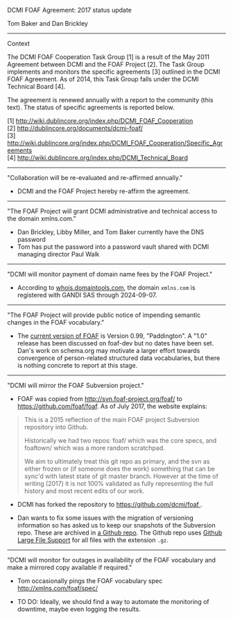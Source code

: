 DCMI FOAF Agreement: 2017 status update

Tom Baker and Dan Brickley

----------------------------------------------------------------------
Context 

The DCMI FOAF Cooperation Task Group [1] is a result of the May 2011 Agreement
between DCMI and the FOAF Project [2].  The Task Group implements and monitors
the specific agreements [3] outlined in the DCMI FOAF Agreement. As of 2014, this
Task Group falls under the DCMI Technical Board [4].

The agreement is renewed annually with a report to the community (this text).
The status of specific agreements is reported below.

[1] http://wiki.dublincore.org/index.php/DCMI_FOAF_Cooperation <br>
[2] http://dublincore.org/documents/dcmi-foaf/  <br>
[3] http://wiki.dublincore.org/index.php/DCMI_FOAF_Cooperation/Specific_Agreements <br>
[4] http://wiki.dublincore.org/index.php/DCMI_Technical_Board <br>

----------------------------------------------------------------------
"Collaboration will be re-evaluated and re-affirmed annually."

* DCMI and the FOAF Project hereby re-affirm the agreement.

----------------------------------------------------------------------
"The FOAF Project will grant DCMI administrative and technical access to the domain xmlns.com."

* Dan Brickley, Libby Miller, and Tom Baker currently have the DNS password
* Tom has put the password into a password vault shared with DCMI managing director Paul Walk

----------------------------------------------------------------------
"DCMI will monitor payment of domain name fees by the FOAF Project."

* According to [whois.domaintools.com](http://whois.domaintools.com/xmlns.com),
  the domain `xmlns.com` is registered with GANDI SAS through 2024-09-07.

----------------------------------------------------------------------
"The FOAF Project will provide public notice of impending semantic changes in the FOAF vocabulary."

* The [current version of FOAF](http://xmlns/spec) is Version 0.99,
  "Paddington". A "1.0" release has been discussed on foaf-dev but no dates
  have been set.  Dan's work on schema.org may motivate a larger effort towards
  convergence of person-related structured data vocabularies, but there is
  nothing concrete to report at this stage.

----------------------------------------------------------------------
"DCMI will mirror the FOAF Subversion project."

* FOAF was copied from http://svn.foaf-project.org/foaf/ to
  https://github.com/foaf/foaf.  As of July 2017, the website explains:

> This is a 2015 reflection of the main FOAF project Subversion repository into
> Github.
>
> Historically we had two repos: foaf/ which was the core specs, and foaftown/
> which was a more random scratchpad.
>
> We aim to ultimately treat this git repo as primary, and the svn as either
> frozen or (if someone does the work) something that can be sync'd with latest
> state of git master branch. However at the time of writing (2017) it is not
> 100% validated as fully representing the full history and most recent edits
> of our work.

* DCMI has forked the repository to
  [ https://github.com/dcmi/foaf ](https://github.com/dcmi/foaf).

* Dan wants to fix some issues with the migration of versioning information so
  has asked us to keep our snapshots of the Subversion repo.  These are
  archived in [a Github repo](https://github.com/dcmi/dcmi_foaf_agreement/tree/master/backups).
  The Github repo uses [Github Large File Support](https://git-lfs.github.com)
  for all files with the extension `.gz`.

----------------------------------------------------------------------
"DCMI will monitor for outages in availability of the FOAF vocabulary and make
a mirrored copy available if required."

* Tom occasionally pings the FOAF vocabulary spec http://xmlns.com/foaf/spec/

* TO DO: Ideally, we should find a way to automate the monitoring of downtime,
  maybe even logging the results.

